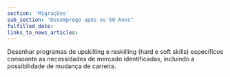 ```yaml
---
section: 'Migrações'
sub_section: "Desemprego após os 50 Anos"
fulfilled_date:
links_to_news_articles:
---
```


Desenhar programas de upskilling e reskilling (hard e soft skills) específicos consoante as necessidades de mercado identificadas, incluindo a possibilidade de mudança de carreira.